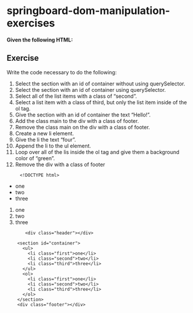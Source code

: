# springboard-dom-manipulation-exercises

#### Given the following HTML:



<h2>Exercise</h2>
          <p>Write the code necessary to do the following:</p>
          <ol class="arabic simple">
            <li>
              Select the section with an id of container without using
              querySelector.
            </li>
            <li>
              Select the section with an id of container using querySelector.
            </li>
            <li>Select all of the list items with a class of “second”.</li>
            <li>
              Select a list item with a class of third, but only the list item
              inside of the ol tag.
            </li>
            <li>Give the section with an id of container the text “Hello!”.</li>
            <li>Add the class main to the div with a class of footer.</li>
            <li>Remove the class main on the div with a class of footer.</li>
            <li>Create a new li element.</li>
            <li>Give the li the text “four”.</li>
            <li>Append the li to the ul element.</li>
            <li>
              Loop over all of the lis inside the ol tag and give them a
              background color of “green”.
            </li>
            <li>Remove the div with a class of footer</li>
          </ol>
          
         <!DOCTYPE html>
<html lang="en">
<head>
    <meta charset="UTF-8">
    <title>Document</title>
</head>
<body>
    <div class="header">
    </div>
    <section id="container">
        <ul>
            <li class="first">one</li>
            <li class="second">two</li>
            <li class="third">three</li>
        </ul>
        <ol>
            <li class="first">one</li>
            <li class="second">two</li>
            <li class="third">three</li>
        </ol>
    </section>
    <div class="footer">
    </div>
</body>
</html> 
          
          
           <div class="header"></div>
           
        <section id="container">
          <ul>
            <li class="first">one</li>
            <li class="second">two</li>
            <li class="third">three</li>
          </ul>
          <ol>
            <li class="first">one</li>
            <li class="second">two</li>
            <li class="third">three</li>
          </ol>
        </section>
        <div class="footer"></div>
